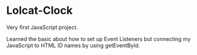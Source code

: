 # Lolcat-Clock

Very first JavaScript project.

Learned the basic about how to set up Event Listeners but connecting my JavaScript to HTML ID names by using getEventById.  
